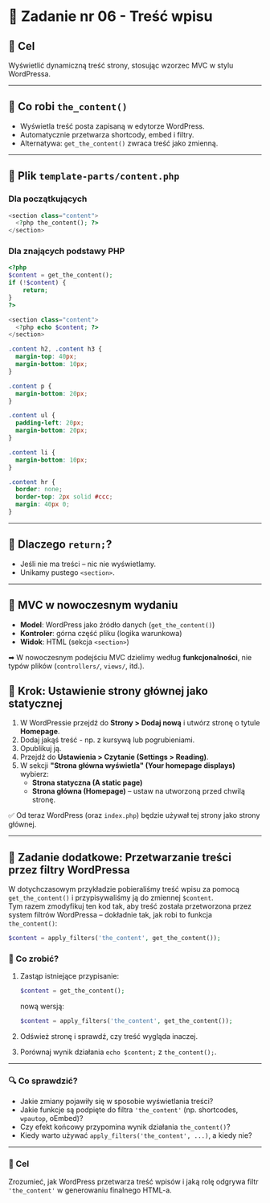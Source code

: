 # 🧱 Zadanie nr 06 - Treść wpisu 

## 🎯 Cel  
Wyświetlić dynamiczną treść strony, stosując wzorzec MVC w stylu WordPressa.

---

## 🔹 Co robi `the_content()`

- Wyświetla treść posta zapisaną w edytorze WordPress.
- Automatycznie przetwarza shortcody, embed i filtry.
- Alternatywa: `get_the_content()` zwraca treść jako zmienną.

---

## 🔹 Plik `template-parts/content.php`

### Dla początkujących

```php
<section class="content">
  <?php the_content(); ?>
</section>
```

### Dla znających podstawy PHP

```php
<?php
$content = get_the_content();
if (!$content) {
	return;
}
?>

<section class="content">
  <?php echo $content; ?>
</section>
```

```css
.content h2, .content h3 {
  margin-top: 40px;
  margin-bottom: 10px;
}

.content p {
  margin-bottom: 20px;
}

.content ul {
  padding-left: 20px;
  margin-bottom: 20px;
}

.content li {
  margin-bottom: 10px;
}

.content hr {
  border: none;
  border-top: 2px solid #ccc;
  margin: 40px 0;
}
```

---

## 🔹 Dlaczego `return;`?

- Jeśli nie ma treści – nic nie wyświetlamy.
- Unikamy pustego `<section>`.

---

## 🔹 MVC w nowoczesnym wydaniu

- **Model**: WordPress jako źródło danych (`get_the_content()`)
- **Kontroler**: górna część pliku (logika warunkowa)
- **Widok**: HTML (sekcja `<section>`)

➡ W nowoczesnym podejściu MVC dzielimy według **funkcjonalności**, nie typów plików (`controllers/`, `views/`, itd.).

## 🔹 Krok: Ustawienie strony głównej jako statycznej

1. W WordPressie przejdź do **Strony > Dodaj nową** i utwórz stronę o tytule **Homepage**.
2. Dodaj jakąś treść - np. z kursywą lub pogrubieniami. 
3. Opublikuj ją.
3. Przejdź do **Ustawienia > Czytanie (Settings > Reading)**.
4. W sekcji **"Strona główna wyświetla" (Your homepage displays)** wybierz:
   - **Strona statyczna (A static page)**
   - **Strona główna (Homepage)** – ustaw na utworzoną przed chwilą stronę.

✅ Od teraz WordPress (oraz `index.php`) będzie używał tej strony jako strony głównej.

---

## 🌟 Zadanie dodatkowe: Przetwarzanie treści przez filtry WordPressa

W dotychczasowym przykładzie pobieraliśmy treść wpisu za pomocą `get_the_content()` i przypisywaliśmy ją do zmiennej `$content`.  
Tym razem zmodyfikuj ten kod tak, aby treść została przetworzona przez system filtrów WordPressa – dokładnie tak, jak robi to funkcja `the_content()`:

```php
$content = apply_filters('the_content', get_the_content());
```
### 🧠 Co zrobić?

1. Zastąp istniejące przypisanie:

   ```php
   $content = get_the_content();
   ```
   nową wersją:

   ```php
   $content = apply_filters('the_content', get_the_content());
   ```
   
2. Odśwież stronę i sprawdź, czy treść wygląda inaczej.  
3. Porównaj wynik działania `echo $content;` z `the_content();`.

---

### 🔍 Co sprawdzić?

- Jakie zmiany pojawiły się w sposobie wyświetlania treści?
- Jakie funkcje są podpięte do filtra `'the_content'` (np. shortcodes, `wpautop`, oEmbed)?
- Czy efekt końcowy przypomina wynik działania `the_content()`?
- Kiedy warto używać `apply_filters('the_content', ...)`, a kiedy nie?

---

### 🎯 Cel

Zrozumieć, jak WordPress przetwarza treść wpisów i jaką rolę odgrywa filtr `'the_content'` w generowaniu finalnego HTML-a.
